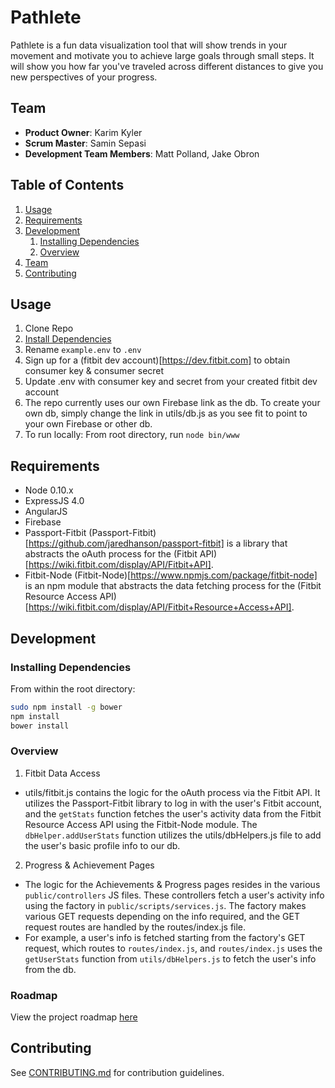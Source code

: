 # Pathlete

Pathlete is a fun data visualization tool that will show trends in your movement and motivate you to achieve large goals through small steps. It will show you how far you've traveled across different distances to give you new perspectives of your progress. 

## Team

  - __Product Owner__: Karim Kyler
  - __Scrum Master__: Samin Sepasi
  - __Development Team Members__: Matt Polland, Jake Obron

## Table of Contents

1. [Usage](#Usage)
1. [Requirements](#requirements)
1. [Development](#development)
    1. [Installing Dependencies](#installing-dependencies)
    1. [Overview](#overview)
1. [Team](#team)
1. [Contributing](#contributing)

## Usage

1. Clone Repo
2. [Install Dependencies](#installing-dependencies)
3. Rename `example.env` to `.env`
4. Sign up for a (fitbit dev account)[https://dev.fitbit.com] to obtain consumer key & consumer secret
5. Update .env with consumer key and secret from your created fitbit dev account
6. The repo currently uses our own Firebase link as the db. To create your own db, simply change the link in utils/db.js as you see fit to point to your own Firebase or other db. 
7. To run locally: From root directory, run `node bin/www`


## Requirements

- Node 0.10.x
- ExpressJS 4.0
- AngularJS
- Firebase
- Passport-Fitbit
(Passport-Fitbit)[https://github.com/jaredhanson/passport-fitbit] is a library that abstracts the oAuth process for the (Fitbit API)[https://wiki.fitbit.com/display/API/Fitbit+API]. 
- Fitbit-Node
(Fitbit-Node)[https://www.npmjs.com/package/fitbit-node] is an npm module that abstracts the data fetching
process for the (Fitbit Resource Access API)[https://wiki.fitbit.com/display/API/Fitbit+Resource+Access+API]. 

## Development

### Installing Dependencies

From within the root directory:

```sh
sudo npm install -g bower
npm install
bower install
```

### Overview
1. Fitbit Data Access
- utils/fitbit.js contains the logic for the oAuth process via the Fitbit API. It utilizes the Passport-Fitbit library to log in with the user's Fitbit account, and the `getStats` function fetches the user's activity data from the Fitbit Resource Access API using the Fitbit-Node module. The `dbHelper.addUserStats` function utilizes the utils/dbHelpers.js file to add the user's basic profile info to our db. 
2. Progress & Achievement Pages
- The logic for the Achievements & Progress pages resides in the various `public/controllers` JS files. These controllers fetch a user's activity info using the factory in `public/scripts/services.js`. The factory makes various GET requests depending on the info required, and the GET request routes are handled by the routes/index.js file. 
- For example, a user's info is fetched starting from the factory's GET request, which routes
to `routes/index.js`, and `routes/index.js` uses the `getUserStats` function from `utils/dbHelpers.js` to fetch the user's info from the db. 

### Roadmap

View the project roadmap [here](https://github.com/BronzeFlamingos/Pathlete/issues)


## Contributing

See [CONTRIBUTING.md](CONTRIBUTING.md) for contribution guidelines.
